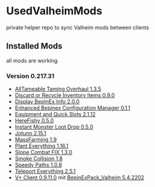 # UsedValheimMods
private helper repo to sync Valheim mods between clients

## Installed Mods

all mods are working.

### Version 0.217.31

- [AllTameable Taming Overhaul 1.3.5](https://www.nexusmods.com/valheim/mods/1571?tab=files)
- [Discard or Recycle Inventory Items 0.9.0](https://www.nexusmods.com/valheim/mods/45?tab=files)
- [Display BepInEx Info 2.0.0](https://github.com/Valheim-Modding/Valheim.DisplayBepInExInfo/releases)
- [Enhanced Bepinex Configuration Manager 0.1.1](https://www.nexusmods.com/site/mods/529?tab=files)
- [Equipment and Quick Slots 2.1.12](https://www.nexusmods.com/valheim/mods/92?tab=files)
- [HereFishy 0.5.0](https://www.nexusmods.com/valheim/mods/218?tab=files)
- [Instant Monster Loot Drop 0.5.0](https://www.nexusmods.com/valheim/mods/164?tab=files)
- [Jotunn 2.15.1](https://www.nexusmods.com/valheim/mods/1138?tab=files)
- [MassFarming 1.9](https://www.nexusmods.com/valheim/mods/527?tab=files)
- [Plant Everything 1.16.1](https://www.nexusmods.com/valheim/mods/1042?tab=files)
- [Slope Combat FIX 1.3.0](https://www.nexusmods.com/valheim/mods/727?tab=files)
- [Smoke Collision 1.8](https://www.nexusmods.com/valheim/mods/1834?tab=files)
- [Speedy Paths 1.0.8](https://www.nexusmods.com/valheim/mods/452?tab=files)
- [Teleport Everything 2.5.1](https://www.nexusmods.com/valheim/mods/1806?tab=files)
- [V+ Client 0.9.11.0](https://github.com/Grantapher/ValheimPlus/releases) mit [BepinExPack_Valheim 5.4.2202](https://valheim.thunderstore.io/package/denikson/BepInExPack_Valheim/)